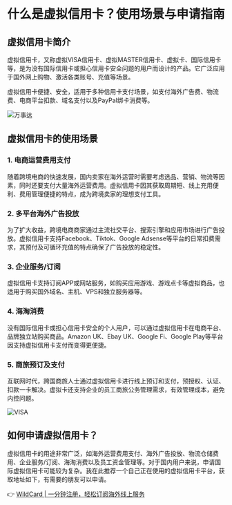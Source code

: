 # 什么是虚拟信用卡？使用场景与申请指南

## 虚拟信用卡简介

虚拟信用卡，又称虚拟VISA信用卡、虚拟MASTER信用卡、虚拟卡、国际信用卡等，是为没有国际信用卡或担心信用卡安全问题的用户而设计的产品。它广泛应用于国外网上购物、激活各类账号、充值等场景。

虚拟信用卡便捷、安全，适用于多种信用卡支付场景，如支付海外广告费、物流费、电商平台扣款、域名支付以及PayPal绑卡消费等。

![万事达](https://bbtdd.com/img/660856186180.webp)

## 虚拟信用卡的使用场景

### 1. 电商运营费用支付
随着跨境电商的快速发展，国内卖家在海外运营时需要考虑选品、营销、物流等因素，同时还要支付大量海外运营费用。虚拟信用卡因其获取周期短、线上充用便利、费用管理便捷的特点，成为跨境卖家的理想支付工具。

### 2. 多平台海外广告投放
为了扩大收益，跨境电商商家通过主流社交平台、搜索引擎和应用市场进行广告投放。虚拟信用卡支持Facebook、Tiktok、Google Adsense等平台的日常扣费需求，其预付及可循环充值的特点确保了广告投放的稳定性。

### 3. 企业服务/订阅
虚拟信用卡支持订阅APP或网站服务，如购买应用游戏、游戏点卡等虚拟商品，也适用于购买国外域名、主机、VPS和独立服务器等。

### 4. 海淘消费
没有国际信用卡或担心信用卡安全的个人用户，可以通过虚拟信用卡在电商平台、品牌独立站购买商品。Amazon UK、Ebay UK、Google Fi、Google Play等平台因支持虚拟信用卡支付而变得更便捷。

### 5. 商旅预订及支付
互联网时代，跨国商旅人士通过虚拟信用卡进行线上预订和支付，预授权、认证、扣款一卡解决。虚拟卡还支持企业的员工商旅公务管理需求，有效管理成本，避免内控问题。

![VISA](https://bbtdd.com/img/0269696831936002.webp)

## 如何申请虚拟信用卡？
虚拟信用卡的用途非常广泛，如海外运营费用支付、海外广告投放、物流仓储费用、企业服务/订阅、海淘消费以及员工资金管理等。对于国内用户来说，申请国际虚拟信用卡可能较为复杂。我在此推荐一个自己正在使用的虚拟信用卡平台，获取地址如下，有需要的朋友可以申请。

👉 [WildCard | 一分钟注册，轻松订阅海外线上服务](https://bbtdd.com/WildCard)
